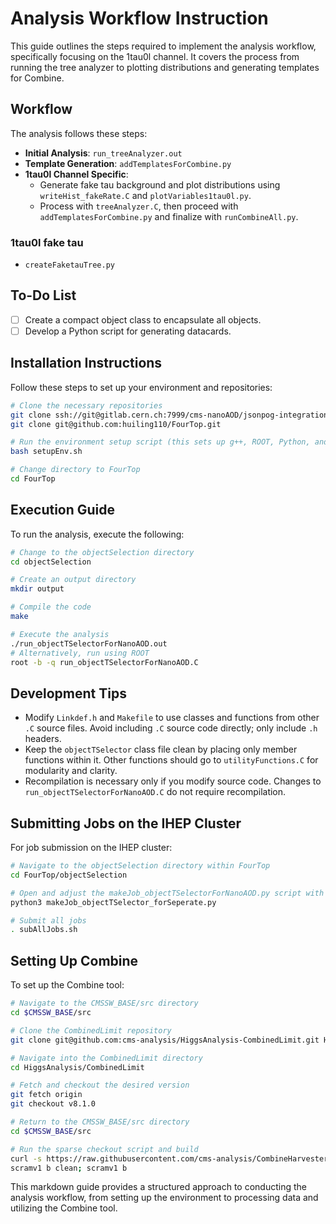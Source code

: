 # Analysis Workflow Instruction

This guide outlines the steps required to implement the analysis workflow, specifically focusing on the 1tau0l channel. It covers the process from running the tree analyzer to plotting distributions and generating templates for Combine.

## Workflow

The analysis follows these steps:

- **Initial Analysis**: `run_treeAnalyzer.out`
- **Template Generation**: `addTemplatesForCombine.py`
- **1tau0l Channel Specific**:
  - Generate fake tau background and plot distributions using `writeHist_fakeRate.C` and `plotVariables1tau0l.py`.
  - Process with `treeAnalyzer.C`, then proceed with `addTemplatesForCombine.py` and finalize with `runCombineAll.py`.

### 1tau0l fake tau
- `createFaketauTree.py`


## To-Do List

- [ ] Create a compact object class to encapsulate all objects.
- [ ] Develop a Python script for generating datacards.

## Installation Instructions

Follow these steps to set up your environment and repositories:

```bash
# Clone the necessary repositories
git clone ssh://git@gitlab.cern.ch:7999/cms-nanoAOD/jsonpog-integration.git
git clone git@github.com:huiling110/FourTop.git

# Run the environment setup script (this sets up g++, ROOT, Python, and corrections)
bash setupEnv.sh

# Change directory to FourTop
cd FourTop
```

## Execution Guide

To run the analysis, execute the following:

```bash
# Change to the objectSelection directory
cd objectSelection

# Create an output directory
mkdir output

# Compile the code
make

# Execute the analysis
./run_objectTSelectorForNanoAOD.out
# Alternatively, run using ROOT
root -b -q run_objectTSelectorForNanoAOD.C
```

## Development Tips

- Modify `Linkdef.h` and `Makefile` to use classes and functions from other `.C` source files. Avoid including `.C` source code directly; only include `.h` headers.
- Keep the `objectTSelector` class file clean by placing only member functions within it. Other functions should go to `utilityFunctions.C` for modularity and clarity.
- Recompilation is necessary only if you modify source code. Changes to `run_objectTSelectorForNanoAOD.C` do not require recompilation.

## Submitting Jobs on the IHEP Cluster

For job submission on the IHEP cluster:

```bash
# Navigate to the objectSelection directory within FourTop
cd FourTop/objectSelection

# Open and adjust the makeJob_objectTSelectorForNanoAOD.py script with your settings
python3 makeJob_objectTSelector_forSeperate.py

# Submit all jobs
. subAllJobs.sh
```

## Setting Up Combine

To set up the Combine tool:

```bash
# Navigate to the CMSSW_BASE/src directory
cd $CMSSW_BASE/src

# Clone the CombinedLimit repository
git clone git@github.com:cms-analysis/HiggsAnalysis-CombinedLimit.git HiggsAnalysis/CombinedLimit

# Navigate into the CombinedLimit directory
cd HiggsAnalysis/CombinedLimit

# Fetch and checkout the desired version
git fetch origin
git checkout v8.1.0

# Return to the CMSSW_BASE/src directory
cd $CMSSW_BASE/src

# Run the sparse checkout script and build
curl -s https://raw.githubusercontent.com/cms-analysis/CombineHarvester/master/CombineTools/scripts/sparse-checkout-https.sh | bash
scramv1 b clean; scramv1 b
```

This markdown guide provides a structured approach to conducting the analysis workflow, from setting up the environment to processing data and utilizing the Combine tool. 